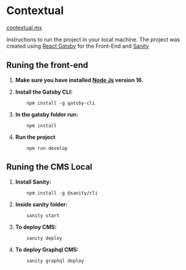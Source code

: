 # Contextual
[contextual.mx](https://contextual.mx/)


Instructions to run the project in your local machine. The project was created using [React Gatsby](https://www.gatsbyjs.com) for the Front-End and [Sanity](https://www.sanity.io/)


## Runing the front-end

1. **Make sure you have installed [Node Js](https://nodejs.org/download/release/latest-v16.x/) version 16.**

2. **Install the Gatsby CLI:**
    ```shell
        npm install -g gatsby-cli
    ```

3. **In the gatsby folder run:**
    ```shell
        npm install
    ```

4. **Run the project**
    ```shell
        npm run develop
    ```

## Runing the CMS Local


1. **Install Sanity:**
    ```shell
        npm install -g @sanity/cli
    ```

2. **Inside sanity folder:**
    ```shell
        sanity start
    ```

3. **To deploy CMS:**
    ```shell
        sanity deploy
    ```

4. **To deploy Graphql CMS:**
    ```shell
        sanity graphql deploy
    ```
